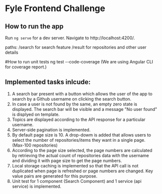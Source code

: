 # Fyle Frontend Challenge

## How to run the app 
Run `ng serve` for a dev server. Navigate to http://localhost:4200/.

paths: /search for search feature 
       /result for repositories and other user details 

#How to run unit tests 
ng test --code-coverage 
(We are using Angular CLI for coverage report.)

## Implemented tasks inlcude: 
1. A search bar present with a button which allows the user of the app to search by a Github username on clicking the search button. 
2. In case a user is not found by the same, an empty zero state is displayed. The search bar will be visible and a message "No user found" is displyed on template. 
3. Topics are displayed according to the API response for a particular username. 
4. Server-side pagination is implemented.
5. By default page size is 10. A drop-dowm is added that allows users to select the number of repositories/items they want in a single page. (Max-100 repositories)
6. According to the page size selected, the page numbers are calculated by retrieving the actual count of repositories data with the username and dividing it with page size to get the page numbers. 
7. Local storage caching is implemented so that the API call is not duplicated when page is refreshed or page numbers are changed. Key value pairs are generated for this purpose. 
8. Unit test for 1 component (Search Component) and 1 service (api service) is implemented. 
